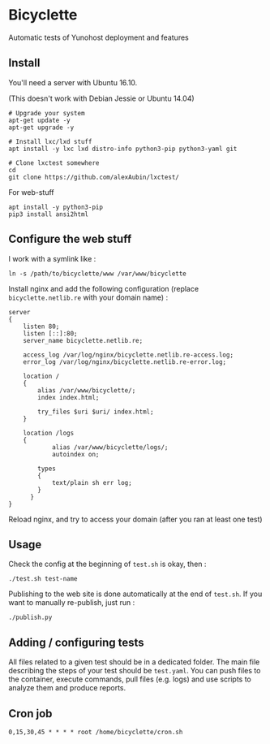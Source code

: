 Bicyclette
=======

Automatic tests of Yunohost deployment and features

Install
-------

You'll need a server with Ubuntu 16.10.

(This doesn't work with Debian Jessie or Ubuntu 14.04) 

```shell
# Upgrade your system
apt-get update -y
apt-get upgrade -y

# Install lxc/lxd stuff
apt install -y lxc lxd distro-info python3-pip python3-yaml git

# Clone lxctest somewhere
cd
git clone https://github.com/alexAubin/lxctest/
```

For web-stuff

```shell
apt install -y python3-pip
pip3 install ansi2html
```

Configure the web stuff
-----------------------

I work with a symlink like :

```shell
ln -s /path/to/bicyclette/www /var/www/bicyclette
```

Install nginx and add the following configuration (replace `bicyclette.netlib.re` with your domain name) :

```
server 
{
    listen 80;
    listen [::]:80;
    server_name bicyclette.netlib.re;

    access_log /var/log/nginx/bicyclette.netlib.re-access.log;
    error_log /var/log/nginx/bicyclette.netlib.re-error.log;

    location / 
    {
        alias /var/www/bicyclette/;
        index index.html;

        try_files $uri $uri/ index.html;
    }
    
    location /logs 
    { 
		    alias /var/www/bicyclette/logs/;
		    autoindex on;

        types 
        {
            text/plain sh err log;
        }
	  }
}
```

Reload nginx, and try to access your domain (after you ran at least one test)

Usage
-----

Check the config at the beginning of `test.sh` is okay, then :
```shell
./test.sh test-name
```

Publishing to the web site is done automatically at the end of `test.sh`. If you want to manually re-publish, just run :
```shell
./publish.py
```

Adding / configuring tests
--------------------------

All files related to a given test should be in a dedicated folder. The main file
describing the steps of your test should be `test.yaml`. You can push files to
the container, execute commands, pull files (e.g. logs) and use scripts to 
analyze them and produce reports.

Cron job
--------

```
0,15,30,45 * * * * root /home/bicyclette/cron.sh
```

